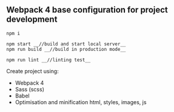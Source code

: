 ## Webpack 4 base configuration for project development

```
npm i

npm start __//build and start local server__
npm run build __//build in production mode__

npm run lint __//linting test__
```

Create project using:
* Webpack 4
* Sass (scss)
* Babel
* Optimisation and minification html, styles, images, js
